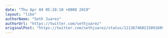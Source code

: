 ```yaml
---
date: "Thu Apr 04 05:28:10 +0000 2019"
layout: "like"
authorName: "Seth Juarez"
authorUrl: "https://twitter.com/sethjuarez"
originalPost: "https://twitter.com/sethjuarez/status/1113674602150916098"
---
```

